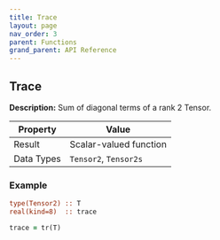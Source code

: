 ```yaml
---
title: Trace
layout: page
nav_order: 3
parent: Functions
grand_parent: API Reference
---
```


## Trace

**Description:** Sum of diagonal terms of a rank 2 Tensor.

| Property   | Value                  |
| ---        | ---                    |
| Result     | Scalar-valued function |
| Data Types | `Tensor2`, `Tensor2s`  |

### Example

```fortran
type(Tensor2) :: T
real(kind=8)  :: trace

trace = tr(T)
```
